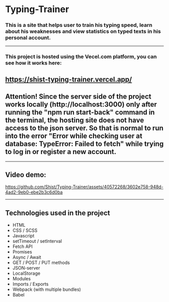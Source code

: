 # Typing-Trainer

### This is a site that helps user to train his typing speed, learn about his weaknesses and view statistics on typed texts in his personal account.

---

### This project is hosted using the Vecel.com platform, you can see how it works here:

## https://shist-typing-trainer.vercel.app/

## Attention! Since the server side of the project works locally (http://localhost:3000) only after running the "npm run start-back" command in the terminal, the hosting site does not have access to the json server. So that is normal to run into the error "Error while checking user at database: TypeError: Failed to fetch" while trying to log in or register a new account.

---

## Video demo:

https://github.com/Shist/Typing-Trainer/assets/40572268/3602e758-948d-4ad2-9eb0-ebe2b3c6d0ba

---

## Technologies used in the project

- HTML
- CSS / SCSS
- Javascript
- setTimeout / setInterval
- Fetch API
- Promises
- Async / Await
- GET / POST / PUT methods
- JSON-server
- LocalStorage
- Modules
- Imports / Exports
- Webpack (with multiple bundles)
- Babel
